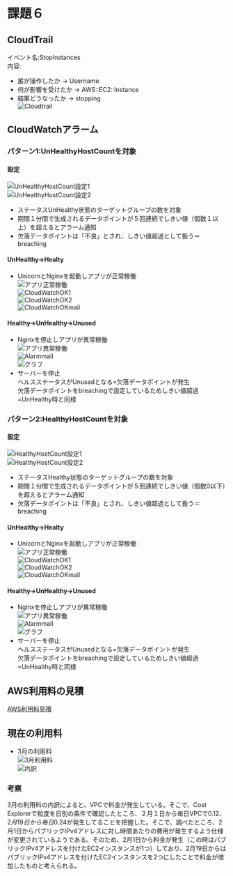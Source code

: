 # 課題６
## CloudTrail  
イベント名:StopInstances  
内容:  
* 誰が操作したか → Username  
* 何が影響を受けたか → AWS::EC2::Instance  
* 結果どうなったか → stopping  
![Cloudtrail](img2/lecture06-1.png)   

## CloudWatchアラーム  
### パターン1:UnHealthyHostCountを対象  
#### 設定
![UnHealthyHostCount設定1](img2/lecture06-2.png)  
![UnHealthyHostCount設定2](img2/lecture06-3.png)  
* ステータスUnHealthy状態のターゲットグループの数を対象 
* 期間１分間で生成されるデータポイントが５回連続でしきい値（個数１以上）を超えるとアラーム通知  
* 欠落データポイントは「不良」とされ、しきい値超過として扱う＝breaching  
#### UnHealthy→Healty  
* UnicornとNginxを起動しアプリが正常稼働  
![アプリ正常稼働](img2/lecture06-4.png)  
![CloudWatchOK1](img2/lecture06-5.png)  
![CloudWatchOK2](img2/lecture06-8.png)  
![CloudWatchOKmail](img2/lecture06-9.png)  
#### Healthy→UnHealthy→Unused  
* Nginxを停止しアプリが異常稼働  
![アプリ異常稼働](img2/lecture06-10.png)  
![Alarmmail](img2/lecture06-11.png)  
![グラフ](img2/lecture06-12.png)  
* サーバーを停止  
	ヘルスステータスがUnusedとなる=欠落データポイントが発生  
	欠落データポイントをbreachingで設定しているためしきい値超過=UnHealthy時と同様  
### パターン2:HealthyHostCountを対象  
#### 設定  
![HealthyHostCount設定1](img2/lecture06-13.png)   
![HealthyHostCount設定2](img2/lecture06-14.png)  
* ステータスHealthy状態のターゲットグループの数を対象 
* 期間１分間で生成されるデータポイントが５回連続でしきい値（個数0以下）を超えるとアラーム通知  
* 欠落データポイントは「不良」とされ、しきい値超過として扱う＝breaching  
#### UnHealthy→Healty  
* UnicornとNginxを起動しアプリが正常稼働  
![アプリ正常稼働](img2/lecture06-15.png)  
![CloudWatchOK1](img2/lecture06-17.png)  
![CloudWatchOK2](img2/lecture06-16.png)  
![CloudWatchOKmail](img2/lecture06-18.png)  
#### Healthy→UnHealthy→Unused  
* Nginxを停止しアプリが異常稼働  
![アプリ異常稼働](img2/lecture06-19.png)  
![Alarmmail](img2/lecture06-20.png)  
![グラフ](img2/lecture06-21.png)  
* サーバーを停止  
	ヘルスステータスがUnusedとなる=欠落データポイントが発生  
	欠落データポイントをbreachingで設定しているためしきい値超過=UnHealthy時と同様  

## AWS利用料の見積  
[AWS利用料見積](https://calculator.aws/#/estimate?id=1f18ff6208ca500eb8e9fe9813da1649942aef08)  

## 現在の利用料  
* 3月の利用料  
![3月利用料](img2/lecture06-7.png)  
![内訳](img2/lecture06-6.png)  
### 考察  
3月の利用料の内訳によると、VPCで料金が発生している。そこで、Cost Explorerで粒度を日別の条件で確認したところ、２月１日から毎日VPCで$0.12、2月19日から毎日$0.24が発生してることを把握した。そこで、調べたところ、2月1日からパブリックIPv4アドレスに対し時間あたりの費用が発生するよう仕様が変更されているようである。そのため、2月1日から料金が発生（この時はパブリックIPv4アドレスを付けたEC2インスタンスが1つ）しており、2月19日からはパブリックIPv4アドレスを付けたEC2インスタンスを2つにしたことで料金が増加したものと考えられる。